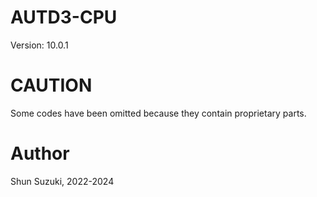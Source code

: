 # AUTD3-CPU

Version: 10.0.1

# CAUTION

Some codes have been omitted because they contain proprietary parts.

# Author

Shun Suzuki, 2022-2024
